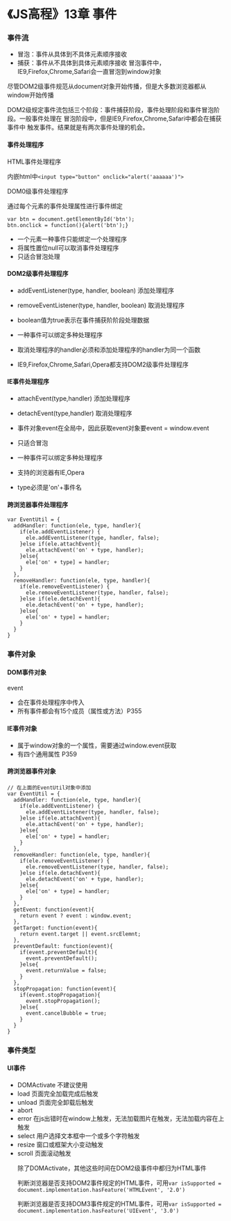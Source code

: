 # 《JS高程》13章 事件
### 事件流
- 冒泡：事件从具体到不具体元素顺序接收
- 捕获：事件从不具体到具体元素顺序接收
冒泡事件中，IE9,Firefox,Chrome,Safari会一直冒泡到window对象

尽管DOM2级事件规范从document对象开始传播，但是大多数浏览器都从window开始传播

DOM2级规定事件流包括三个阶段：事件捕获阶段，事件处理阶段和事件冒泡阶段。一般事件处理在 冒泡阶段中，但是IE9,Firefox,Chrome,Safari中都会在捕获事件中
触发事件。结果就是有两次事件处理的机会。

#### 事件处理程序
HTML事件处理程序

内嵌html中`<input type="button" onclick="alert('aaaaaa')">`

DOM0级事件处理程序

通过每个元素的事件处理属性进行事件绑定
```
var btn = document.getElementById('btn');
btn.onclick = function(){alert('btn');}
```
- 一个元素一种事件只能绑定一个处理程序
- 将属性置位null可以取消事件处理程序
- 只适合冒泡处理

#### DOM2级事件处理程序
- addEventListener(type, handler, boolean) 添加处理程序
- removeEventListener(type, handler, boolean) 取消处理程序

- boolean值为true表示在事件捕获阶阶段处理数据
- 一种事件可以绑定多种处理程序
- 取消处理程序的handler必须和添加处理程序的handler为同一个函数
- IE9,Firefox,Chrome,Safari,Opera都支持DOM2级事件处理程序

#### IE事件处理程序
- attachEvent(type,handler) 添加处理程序
- detachEvent(type,handler) 取消处理程序


- 事件对象event在全局中，因此获取event对象要event = window.event
- 只适合冒泡
- 一种事件可以绑定多种处理程序
- 支持的浏览器有IE,Opera
- type必须是'on'+事件名

#### 跨浏览器事件处理程序
```
var EventUtil = {
  addHandler: function(ele, type, handler){
    if(ele.addEventListener) {
      ele.addEventListener(type, handler, false);
    }else if(ele.attachEvent){
      ele.attachEvent('on' + type, handler);
    }else{
      ele['on' + type] = handler;
    }
  },
  removeHandler: function(ele, type, handler){
    if(ele.removeEventListener) {
      ele.removeEventListener(type, handler, false);
    }else if(ele.detachEvent){
      ele.detachEvent('on' + type, handler);
    }else{
      ele['on' + type] = handler;
    }
  }
}
```
### 事件对象
#### DOM事件对象
event
- 会在事件处理程序中传入
- 所有事件都会有15个成员（属性或方法）P355

#### IE事件对象
- 属于window对象的一个属性，需要通过window.event获取
- 有四个通用属性 P359

#### 跨浏览器事件对象
```
// 在上面的EventUtil对象中添加
var EventUtil = {
  addHandler: function(ele, type, handler){
    if(ele.addEventListener) {
      ele.addEventListener(type, handler, false);
    }else if(ele.attachEvent){
      ele.attachEvent('on' + type, handler);
    }else{
      ele['on' + type] = handler;
    }
  },
  removeHandler: function(ele, type, handler){
    if(ele.removeEventListener) {
      ele.removeEventListener(type, handler, false);
    }else if(ele.detachEvent){
      ele.detachEvent('on' + type, handler);
    }else{
      ele['on' + type] = handler;
    }
  },
  getEvent: function(event){
    return event ? event : window.event;
  },
  getTarget: function(event){
    return event.target || event.srcElemnt;
  },
  preventDefault: function(event){
    if(event.preventDefault){
      event.preventDefault();
    }else{
      event.returnValue = false;
    }
  },
  stopPropagation: function(event){
    if(event.stopPropagation){
      event.stopPropagation();
    }else{
      event.cancelBubble = true;
    }
  }
}
```

### 事件类型
#### UI事件
- DOMActivate 不建议使用
- load 页面完全加载完成后触发
- unload 页面完全卸载后触发 
- abort 
- error 在js出错时在window上触发，无法加载图片在<img>触发，无法加载内容在<object>上触发
- select 用户选择文本框中一个或多个字符触发
- resize 窗口或框架大小变动触发
- scroll 页面滚动触发

除了DOMActivate，其他这些时间在DOM2级事件中都归为HTML事件

判断浏览器是否支持DOM2事件规定的HTML事件，可用`var isSupported = document.implementation.hasFeature('HTMLEvent', '2.0')`

判断浏览器是否支持DOM3事件规定的HTML事件，可用`var isSupported = document.implementation.hasFeature('UIEvent', '3.0')`




